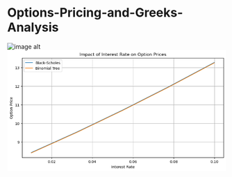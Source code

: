 # Options-Pricing-and-Greeks-Analysis
![image alt]([image_url](https://github.com/VarunSingh022/Options-Pricing-and-Greeks-Analysis/blob/35aff3a57aa2fc71f0434bac5734dd4576477309/2.png))
![image alt](https://github.com/VarunSingh022/Options-Pricing-and-Greeks-Analysis/blob/6c3e5118d6f1c419fc4671a76b65bf2e2fff5ed6/3.png)
